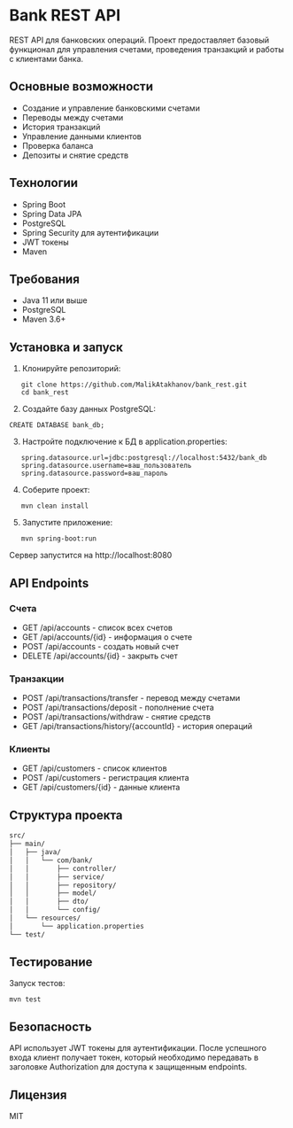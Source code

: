 # Bank REST API

REST API для банковских операций. Проект предоставляет базовый функционал для управления счетами, проведения транзакций и работы с клиентами банка.

## Основные возможности

- Создание и управление банковскими счетами
- Переводы между счетами
- История транзакций
- Управление данными клиентов
- Проверка баланса
- Депозиты и снятие средств

## Технологии

- Spring Boot
- Spring Data JPA
- PostgreSQL
- Spring Security для аутентификации
- JWT токены
- Maven

## Требования

- Java 11 или выше
- PostgreSQL
- Maven 3.6+

## Установка и запуск

1. Клонируйте репозиторий:
```
   git clone https://github.com/MalikAtakhanov/bank_rest.git
   cd bank_rest
```
2. Создайте базу данных PostgreSQL:
```
CREATE DATABASE bank_db;
```
3. Настройте подключение к БД в application.properties:
```
   spring.datasource.url=jdbc:postgresql://localhost:5432/bank_db
   spring.datasource.username=ваш_пользователь
   spring.datasource.password=ваш_пароль
```

4. Соберите проект:
```
   mvn clean install
```
5. Запустите приложение:
```
   mvn spring-boot:run
```
Сервер запустится на http://localhost:8080

## API Endpoints

### Счета
- GET /api/accounts - список всех счетов
- GET /api/accounts/{id} - информация о счете
- POST /api/accounts - создать новый счет
- DELETE /api/accounts/{id} - закрыть счет

### Транзакции
- POST /api/transactions/transfer - перевод между счетами
- POST /api/transactions/deposit - пополнение счета
- POST /api/transactions/withdraw - снятие средств
- GET /api/transactions/history/{accountId} - история операций

### Клиенты
- GET /api/customers - список клиентов
- POST /api/customers - регистрация клиента
- GET /api/customers/{id} - данные клиента

## Структура проекта
```bash
src/
├── main/
│   ├── java/
│   │   └── com/bank/
│   │       ├── controller/
│   │       ├── service/
│   │       ├── repository/
│   │       ├── model/
│   │       ├── dto/
│   │       └── config/
│   └── resources/
│       └── application.properties
└── test/
```

## Тестирование

Запуск тестов:
```
mvn test
```
## Безопасность

API использует JWT токены для аутентификации. После успешного входа клиент получает токен, который необходимо передавать в заголовке Authorization для доступа к защищенным endpoints.

## Лицензия

MIT